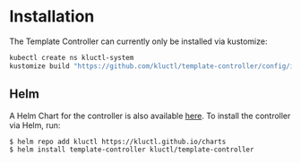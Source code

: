 <!-- This comment is uncommented when auto-synced to www-kluctl.io

---
title: Installation
description: Installation documentation
weight: 10
---
-->

# Installation

The Template Controller can currently only be installed via kustomize:

```sh
kubectl create ns kluctl-system
kustomize build "https://github.com/kluctl/template-controller/config/install?ref=v0.8.3" | kubectl apply -f-
```

## Helm
A Helm Chart for the controller is also available [here](https://github.com/kluctl/charts/tree/main/charts/template-controller).
To install the controller via Helm, run:
```shell
$ helm repo add kluctl https://kluctl.github.io/charts
$ helm install template-controller kluctl/template-controller
```
